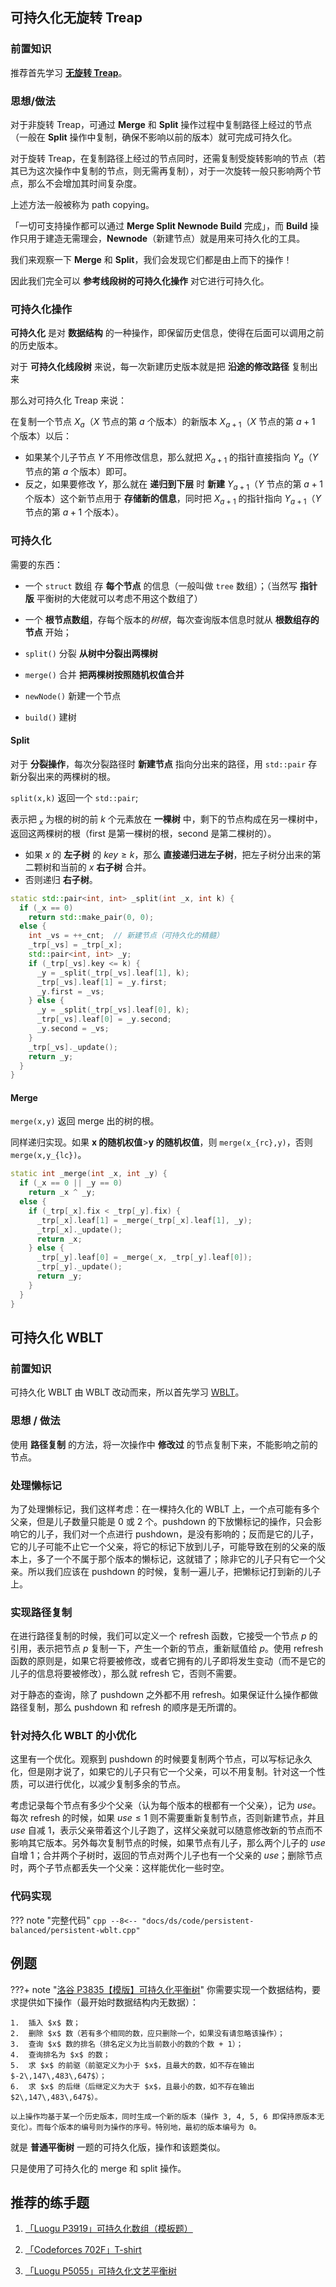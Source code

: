 ## 可持久化无旋转 Treap

### 前置知识

推荐首先学习 [**无旋转 Treap**](./treap.md)。

### 思想/做法

对于非旋转 Treap，可通过 **Merge** 和 **Split** 操作过程中复制路径上经过的节点（一般在 **Split** 操作中复制，确保不影响以前的版本）就可完成可持久化。

对于旋转 Treap，在复制路径上经过的节点同时，还需复制受旋转影响的节点（若其已为这次操作中复制的节点，则无需再复制），对于一次旋转一般只影响两个节点，那么不会增加其时间复杂度。

上述方法一般被称为 path copying。

「一切可支持操作都可以通过 **Merge Split Newnode Build** 完成」，而 **Build** 操作只用于建造无需理会，**Newnode**（新建节点）就是用来可持久化的工具。

我们来观察一下 **Merge** 和 **Split**，我们会发现它们都是由上而下的操作！

因此我们完全可以 **参考线段树的可持久化操作** 对它进行可持久化。

### 可持久化操作

**可持久化** 是对 **数据结构** 的一种操作，即保留历史信息，使得在后面可以调用之前的历史版本。

对于 **可持久化线段树** 来说，每一次新建历史版本就是把 **沿途的修改路径** 复制出来

那么对可持久化 Treap 来说：

在复制一个节点 $X_{a}$（$X$ 节点的第 $a$ 个版本）的新版本 $X_{a+1}$（$X$ 节点的第 $a+1$ 个版本）以后：

-   如果某个儿子节点 $Y$ 不用修改信息，那么就把 $X_{a+1}$ 的指针直接指向 $Y_{a}$（$Y$ 节点的第 $a$ 个版本）即可。
-   反之，如果要修改 $Y$，那么就在 **递归到下层** 时 **新建**  $Y_{a+1}$（$Y$ 节点的第 $a+1$ 个版本）这个新节点用于 **存储新的信息**，同时把 $X_{a+1}$ 的指针指向 $Y_{a+1}$（$Y$ 节点的第 $a+1$ 个版本）。

### 可持久化

需要的东西：

-   一个 `struct` 数组 存 **每个节点** 的信息（一般叫做 `tree` 数组）；（当然写 **指针版** 平衡树的大佬就可以考虑不用这个数组了）

-   一个 **根节点数组**，存每个版本的*树根*，每次查询版本信息时就从 **根数组存的节点** 开始；

-   `split()` 分裂 **从树中分裂出两棵树**

-   `merge()` 合并 **把两棵树按照随机权值合并**

-   `newNode()` 新建一个节点

-   `build()` 建树

#### Split

对于 **分裂操作**，每次分裂路径时 **新建节点** 指向分出来的路径，用 `std::pair` 存新分裂出来的两棵树的根。

`split(x,k)` 返回一个 `std::pair`;

表示把 $_x$ 为根的树的前 $k$ 个元素放在 **一棵树** 中，剩下的节点构成在另一棵树中，返回这两棵树的根（first 是第一棵树的根，second 是第二棵树的）。

-   如果 $x$ 的 **左子树** 的 $key \geq k$，那么 **直接递归进左子树**，把左子树分出来的第二颗树和当前的 $x$  **右子树** 合并。
-   否则递归 **右子树**。

```cpp
static std::pair<int, int> _split(int _x, int k) {
  if (_x == 0)
    return std::make_pair(0, 0);
  else {
    int _vs = ++_cnt;  // 新建节点（可持久化的精髓）
    _trp[_vs] = _trp[_x];
    std::pair<int, int> _y;
    if (_trp[_vs].key <= k) {
      _y = _split(_trp[_vs].leaf[1], k);
      _trp[_vs].leaf[1] = _y.first;
      _y.first = _vs;
    } else {
      _y = _split(_trp[_vs].leaf[0], k);
      _trp[_vs].leaf[0] = _y.second;
      _y.second = _vs;
    }
    _trp[_vs]._update();
    return _y;
  }
}
```

#### Merge

`merge(x,y)` 返回 merge 出的树的根。

同样递归实现。如果 **x 的随机权值**>**y 的随机权值**，则 `merge(x_{rc},y)`，否则 `merge(x,y_{lc})`。

```cpp
static int _merge(int _x, int _y) {
  if (_x == 0 || _y == 0)
    return _x ^ _y;
  else {
    if (_trp[_x].fix < _trp[_y].fix) {
      _trp[_x].leaf[1] = _merge(_trp[_x].leaf[1], _y);
      _trp[_x]._update();
      return _x;
    } else {
      _trp[_y].leaf[0] = _merge(_x, _trp[_y].leaf[0]);
      _trp[_y]._update();
      return _y;
    }
  }
}
```

## 可持久化 WBLT

### 前置知识

可持久化 WBLT 由 WBLT 改动而来，所以首先学习 [WBLT](https://oi-wiki.org/ds/wblt/)。

### 思想 / 做法

使用 **路径复制** 的方法，将一次操作中 **修改过** 的节点复制下来，不能影响之前的节点。

### 处理懒标记

为了处理懒标记，我们这样考虑：在一棵持久化的 WBLT 上，一个点可能有多个父亲，但是儿子数量只能是 $0$ 或 $2$ 个。pushdown 的下放懒标记的操作，只会影响它的儿子，我们对一个点进行 pushdown，是没有影响的；反而是它的儿子，它的儿子可能不止它一个父亲，将它的标记下放到儿子，可能导致在别的父亲的版本上，多了一个不属于那个版本的懒标记，这就错了；除非它的儿子只有它一个父亲。所以我们应该在 pushdown 的时候，复制一遍儿子，把懒标记打到新的儿子上。

### 实现路径复制

在进行路径复制的时候，我们可以定义一个 refresh 函数，它接受一个节点 $p$ 的引用，表示把节点 $p$ 复制一下，产生一个新的节点，重新赋值给 $p$。使用 refresh 函数的原则是，如果它将要被修改，或者它拥有的儿子即将发生变动（而不是它的儿子的信息将要被修改），那么就 refresh 它，否则不需要。

对于静态的查询，除了 pushdown 之外都不用 refresh。如果保证什么操作都做路径复制，那么 pushdown 和 refresh 的顺序是无所谓的。

### 针对持久化 WBLT 的小优化

这里有一个优化。观察到 pushdown 的时候要复制两个节点，可以写标记永久化，但是刚才说了，如果它的儿子只有它一个父亲，可以不用复制。针对这一个性质，可以进行优化，以减少复制多余的节点。

考虑记录每个节点有多少个父亲（认为每个版本的根都有一个父亲），记为 $use$。每次 refresh 的时候，如果 $use\leq 1$ 则不需要重新复制节点，否则新建节点，并且 $use$ 自减 $1$，表示父亲带着这个儿子跑了，这样父亲就可以随意修改新的节点而不影响其它版本。另外每次复制节点的时候，如果节点有儿子，那么两个儿子的 $use$ 自增 $1$；合并两个子树时，返回的节点对两个儿子也有一个父亲的 $use$；删除节点时，两个子节点都丢失一个父亲：这样能优化一些时空。

### 代码实现

??? note "完整代码"
    ```cpp
    --8<-- "docs/ds/code/persistent-balanced/persistent-wblt.cpp"
    ```

## 例题

???+ note "[洛谷 P3835【模版】可持久化平衡树](https://www.luogu.com.cn/problem/P3835)"
    你需要实现一个数据结构，要求提供如下操作（最开始时数据结构内无数据）：
    
    1.  插入 $x$ 数；
    2.  删除 $x$ 数（若有多个相同的数，应只删除一个，如果没有请忽略该操作）；
    3.  查询 $x$ 数的排名（排名定义为比当前数小的数的个数 + 1）；
    4.  查询排名为 $x$ 的数；
    5.  求 $x$ 的前驱（前驱定义为小于 $x$，且最大的数，如不存在输出 $-2\,147\,483\,647$）；
    6.  求 $x$ 的后继（后继定义为大于 $x$，且最小的数，如不存在输出 $2\,147\,483\,647$）。
    
    以上操作均基于某一个历史版本，同时生成一个新的版本（操作 3, 4, 5, 6 即保持原版本无变化）。而每个版本的编号则为操作的序号。特别地，最初的版本编号为 0。

就是 **普通平衡树** 一题的可持久化版，操作和该题类似。

只是使用了可持久化的 merge 和 split 操作。

## 推荐的练手题

1.  [「Luogu P3919」可持久化数组（模板题）](https://www.luogu.com.cn/problem/P3919)

2.  [「Codeforces 702F」T-shirt](http://codeforces.com/problemset/problem/702/F)

3.  [「Luogu P5055」可持久化文艺平衡树](https://www.luogu.com.cn/problem/P5055)
